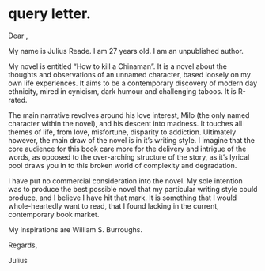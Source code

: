 # query letter.

Dear ,

My name is Julius Reade. I am 27 years old. I am an unpublished author.

My novel is entitled “How to kill a Chinaman”. It is a novel about the thoughts and observations of an unnamed character, based loosely on my own life experiences. It aims to be a contemporary discovery of modern day ethnicity, mired in cynicism, dark humour and challenging taboos. It is R-rated.

The main narrative revolves around his love interest, Milo (the only named character within the novel), and his descent into madness. It touches all themes of life, from love, misfortune, disparity to addiction. Ultimately however, the main draw of the novel is in it’s writing style. I imagine that the core audience for this book care more for the delivery and intrigue of the words, as opposed to the over-arching structure of the story, as it’s lyrical pool draws you in to this broken world of complexity and degradation.

I have put no commercial consideration into the novel. My sole intention was to produce the best possible novel that my particular writing style could produce, and I believe I have hit that mark. It is something that I would whole-heartedly want to read, that I found lacking in the current, contemporary book market.

My inspirations are William S. Burroughs.

Regards,

Julius
